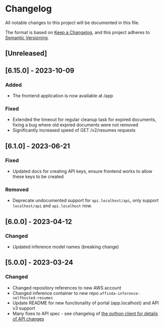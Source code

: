 # Changelog

All notable changes to this project will be documented in this file.

The format is based on [Keep a Changelog](https://keepachangelog.com/en/1.1.0/),
and this project adheres to [Semantic Versioning](https://semver.org/spec/v2.0.0.html).

## [Unreleased]

## [6.15.0] - 2023-10-09

### Added

- The frontend application is now available at /app

### Fixed

- Extended the timeout for regular cleanup task for expired documents, fixing a bug where old expired documents were not
  removed
- Significantly increased speed of GET /v2/resumes requests

## [6.1.0] - 2023-06-21

### Fixed

- Updated docs for creating API keys, ensure frontend works to allow these keys to be created

### Removed

- Deprecate undocumented support for `api.localhost/api`, only support `localhost/api` and `api.localhost` now.

## [6.0.0] - 2023-04-12

### Changed

- Updated inference model names (breaking change)

## [5.0.0] - 2023-03-24

### Changed

- Changed repository references to new AWS account
- Changed inference container to new repo `affinda-inference-selfhosted-resumes`
- Update README for new functionality of portal (app.localhost) and API v3 support
- Many fixes to API spec - see changelog
  of [the python client for details of API changes](https://github.com/affinda/affinda-python/blob/master/CHANGELOG.md)

